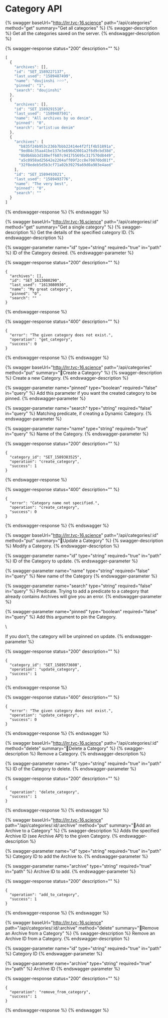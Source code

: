 # Category API

{% swagger baseUrl="http://lrr.tvc-16.science" path="/api/categories" method="get" summary="Get all categories" %}
{% swagger-description %}
Get all the categories saved on the server.
{% endswagger-description %}

{% swagger-response status="200" description="" %}
```javascript
[
  {
    "archives": [],
    "id": "SET_1589227137",
    "last_used": "1589487499",
    "name": "doujinshi 💦💦💦",
    "pinned": "1",
    "search": "doujinshi"
  },
  {
    "archives": [],
    "id": "SET_1589291510",
    "last_used": "1589487501",
    "name": "All archives by uo denim",
    "pinned": "0",
    "search": "artist:uo denim"
  },
  {
    "archives": [
      "b835f24b953c236b7bbb22414e4f2f1f4b51891a",
      "9ed04c35aa41be137e3e696d2001a2f6d9cbd38d",
      "8b0b6bb3d180eff607c941755695c317570d8449",
      "a5c0958ad25642e2204aff09f2cc8e70870bd81f",
      "32f0edeb5d5b3cf71a02b39279a69d0a903e4aed"
    ],
    "id": "SET_1589493021",
    "last_used": "1589493776",
    "name": "The very best",
    "pinned": "0",
    "search": ""
  }
]
```
{% endswagger-response %}
{% endswagger %}

{% swagger baseUrl="http://lrr.tvc-16.science" path="/api/categories/:id" method="get" summary="Get a single category" %}
{% swagger-description %}
Get the details of the specified category ID.
{% endswagger-description %}

{% swagger-parameter name="id" type="string" required="true" in="path" %}
ID of the Category desired.
{% endswagger-parameter %}

{% swagger-response status="200" description="" %}
```
{
  "archives": [],
  "id": "SET_1613080290",
  "last_used": "1613080930",
  "name": "My great category",
  "pinned": "0",
  "search": ""
}
```
{% endswagger-response %}

{% swagger-response status="400" description="" %}
```
{
  "error": "The given category does not exist.",
  "operation": "get_category",
  "success": 0
}
```
{% endswagger-response %}
{% endswagger %}

{% swagger baseUrl="http://lrr.tvc-16.science" path="/api/categories" method="put" summary="🔑Create a Category" %}
{% swagger-description %}
Create a new Category.
{% endswagger-description %}

{% swagger-parameter name="pinned" type="boolean" required="false" in="query" %}
Add this parameter if you want the created category to be pinned.
{% endswagger-parameter %}

{% swagger-parameter name="search" type="string" required="false" in="query" %}
Matching predicate, if creating a Dynamic Category.
{% endswagger-parameter %}

{% swagger-parameter name="name" type="string" required="true" in="query" %}
Name of the Category.
{% endswagger-parameter %}

{% swagger-response status="200" description="" %}
```
{
  "category_id": "SET_1589383525",
  "operation": "create_category",
  "success": 1
}
```
{% endswagger-response %}

{% swagger-response status="400" description="" %}
```
{
  "error": "Category name not specified.",
  "operation": "create_category",
  "success": 0
}
```
{% endswagger-response %}
{% endswagger %}

{% swagger baseUrl="http://lrr.tvc-16.science" path="/api/categories/:id" method="put" summary="🔑Update a Category" %}
{% swagger-description %}
Modify a Category.
{% endswagger-description %}

{% swagger-parameter name="id" type="string" required="true" in="path" %}
ID of the Category to update.
{% endswagger-parameter %}

{% swagger-parameter name="name" type="string" required="false" in="query" %}
New name of the Category
{% endswagger-parameter %}

{% swagger-parameter name="search" type="string" required="false" in="query" %}
Predicate. Trying to add a predicate to a category that already contains Archives will give you an error.
{% endswagger-parameter %}

{% swagger-parameter name="pinned" type="boolean" required="false" in="query" %}
Add this argument to pin the Category.

\


If you don't, the category will be unpinned on update.
{% endswagger-parameter %}

{% swagger-response status="200" description="" %}
```
{
  "category_id": "SET_1589573608",
  "operation": "update_category",
  "success": 1
}
```
{% endswagger-response %}

{% swagger-response status="400" description="" %}
```
{
  "error": "The given category does not exist.",
  "operation": "update_category",
  "success": 0
}
```
{% endswagger-response %}
{% endswagger %}

{% swagger baseUrl="http://lrr.tvc-16.science" path="/api/categories/:id" method="delete" summary="🔑Delete a Category" %}
{% swagger-description %}
Remove a Category.
{% endswagger-description %}

{% swagger-parameter name="id" type="string" required="true" in="path" %}
ID of the Category to delete.
{% endswagger-parameter %}

{% swagger-response status="200" description="" %}
```
{
  "operation": "delete_category",
  "success": 1
}
```
{% endswagger-response %}
{% endswagger %}

{% swagger baseUrl="http://lrr.tvc-16.science" path="/api/categories/:id/:archive" method="put" summary="🔑Add an Archive to a Category" %}
{% swagger-description %}
Adds the specified Archive ID (see Archive API) to the given Category.
{% endswagger-description %}

{% swagger-parameter name="id" type="string" required="true" in="path" %}
Category ID to add the Archive to.
{% endswagger-parameter %}

{% swagger-parameter name="archive" type="string" required="true" in="path" %}
Archive ID to add.
{% endswagger-parameter %}

{% swagger-response status="200" description="" %}
```
{
  "operation": "add_to_category",
  "success": 1
}
```
{% endswagger-response %}
{% endswagger %}

{% swagger baseUrl="http://lrr.tvc-16.science" path="/api/categories/:id/:archive" method="delete" summary="🔑Remove an Archive from a Category" %}
{% swagger-description %}
Remove an Archive ID from a Category.
{% endswagger-description %}

{% swagger-parameter name="id" type="string" required="true" in="path" %}
Category ID
{% endswagger-parameter %}

{% swagger-parameter name="archive" type="string" required="true" in="path" %}
Archive ID
{% endswagger-parameter %}

{% swagger-response status="200" description="" %}
```
{
  "operation": "remove_from_category",
  "success": 1
}
```
{% endswagger-response %}
{% endswagger %}
